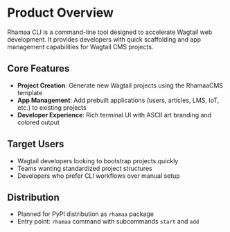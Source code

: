 # Product Overview

Rhamaa CLI is a command-line tool designed to accelerate Wagtail web development. It provides developers with quick scaffolding and app management capabilities for Wagtail CMS projects.

## Core Features
- **Project Creation**: Generate new Wagtail projects using the RhamaaCMS template
- **App Management**: Add prebuilt applications (users, articles, LMS, IoT, etc.) to existing projects
- **Developer Experience**: Rich terminal UI with ASCII art branding and colored output

## Target Users
- Wagtail developers looking to bootstrap projects quickly
- Teams wanting standardized project structures
- Developers who prefer CLI workflows over manual setup

## Distribution
- Planned for PyPI distribution as `rhamaa` package
- Entry point: `rhamaa` command with subcommands `start` and `add`